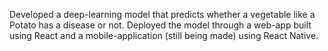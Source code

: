 Developed a deep-learning model that predicts whether a vegetable like a Potato has a disease or not. Deployed the model through a web-app built using React and a mobile-application (still 
being made) using React Native. 
